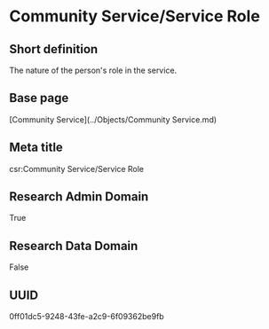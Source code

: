 # Community Service/Service Role
## Short definition
The nature of the person's role in the service.
## Base page
[Community Service](../Objects/Community Service.md)
## Meta title
csr:Community Service/Service Role
## Research Admin Domain
True
## Research Data Domain
False
## UUID
0ff01dc5-9248-43fe-a2c9-6f09362be9fb
